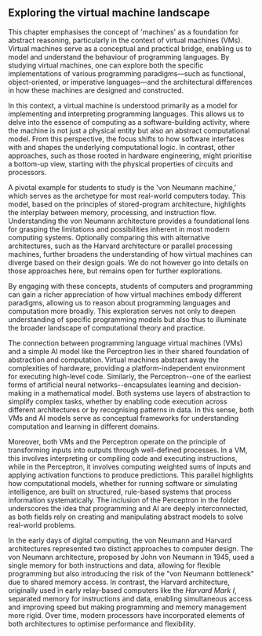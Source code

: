 
## Exploring the virtual machine landscape

This chapter emphasises the concept of 'machines' as a foundation for abstract reasoning, particularly
in the context of virtual machines (VMs). Virtual machines serve as a conceptual and practical bridge,
enabling us to model and understand the behaviour of programming languages. By studying virtual machines,
one can explore both the specific implementations of various programming paradigms—such as functional,
object-oriented, or imperative languages—and the architectural differences in how these machines are
designed and constructed.

In this context, a virtual machine is understood primarily as a model for implementing and interpreting
programming languages. This allows us to delve into the essence of computing as a software-building
activity, where the machine is not just a physical entity but also an abstract computational model.
From this perspective, the focus shifts to how software interfaces with and shapes the underlying
computational logic. In contrast, other approaches, such as those rooted in hardware engineering,
might prioritise a bottom-up view, starting with the physical properties of circuits and processors.

A pivotal example for students to study is the 'von Neumann machine,' which serves as the archetype
for most real-world computers today. This model, based on the principles of stored-program architecture,
highlights the interplay between memory, processing, and instruction flow. Understanding the von Neumann
architecture provides a foundational lens for grasping the limitations and possibilities inherent in most
modern computing systems. Optionally comparing this with alternative architectures, such as the Harvard
architecture or parallel processing machines, further broadens the understanding of how virtual machines
can diverge based on their design goals. We do not however go into details on those approaches here,
but remains open for further explorations.

By engaging with these concepts, students of computers and programming can gain a richer appreciation
of how virtual machines embody different paradigms, allowing us to reason about programming languages
and computation more broadly. This exploration serves not only to deepen understanding of specific
programming models but also thus to illuminate the broader landscape of computational theory and practice.

The connection between programming language virtual machines (VMs) and a simple AI model like the
Perceptron lies in their shared foundation of abstraction and computation. Virtual machines abstract
away the complexities of hardware, providing a platform-independent environment for executing high-level
code. Similarly, the Perceptron--one of the earliest forms of artificial neural networks--encapsulates
learning and decision-making in a mathematical model. Both systems use layers of abstraction to simplify
complex tasks, whether by enabling code execution across different architectures or by recognising
patterns in data. In this sense, both VMs and AI models serve as conceptual frameworks for understanding
computation and learning in different domains.

Moreover, both VMs and the Perceptron operate on the principle of transforming inputs into outputs
through well-defined processes. In a VM, this involves interpreting or compiling code and executing
instructions, while in the Perceptron, it involves computing weighted sums of inputs and applying
activation functions to produce predictions. This parallel highlights how computational models, whether
for running software or simulating intelligence, are built on structured, rule-based systems that process
information systematically. The inclusion of the Perceptron in the folder underscores the idea that
programming and AI are deeply interconnected, as both fields rely on creating and manipulating abstract
models to solve real-world problems.

In the early days of digital computing, the von Neumann and Harvard architectures represented two distinct
approaches to computer design. The von Neumann architecture, proposed by John von Neumann in 1945, used a
single memory for both instructions and data, allowing for flexible programming but also introducing the
risk of the "von Neumann bottleneck" due to shared memory access. In contrast, the Harvard architecture,
originally used in early relay-based computers like the *Harvard Mark I*, separated memory for instructions
and data, enabling simultaneous access and improving speed but making programming and memory management
more rigid. Over time, modern processors have incorporated elements of both architectures to optimise
performance and flexibility.

